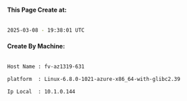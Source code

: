 
   
#### This Page Create at:

```bash

2025-03-08 - 19:38:01 UTC

```

#### Create By Machine:

```bash

Host Name : fv-az1319-631

platform  : Linux-6.8.0-1021-azure-x86_64-with-glibc2.39

Ip Local  : 10.1.0.144

```


